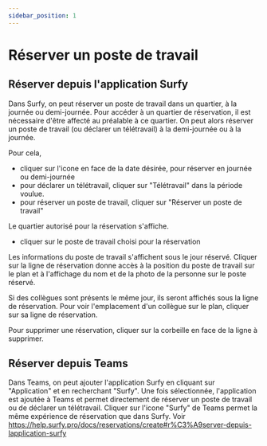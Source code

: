 ```yaml
---
sidebar_position: 1
---
```


# Réserver un poste de travail

<Youtube code="gC2BWSNqv54"/>

## Réserver depuis l'application Surfy

Dans Surfy, on peut réserver un poste de travail dans un quartier, à la journée ou demi-journée.
Pour accéder à un quartier de réservation, il est nécessaire d'être affecté au préalable à ce quartier.
On peut alors réserver un poste de travail (ou déclarer un télétravail) à la demi-journée ou à la journée.

Pour cela,

-   cliquer sur l'icone en face de la date désirée, pour réserver en journée ou demi-journée
-   pour déclarer un télétravail, cliquer sur "Télétravail" dans la période voulue.
-   pour réserver un poste de travail, cliquer sur "Réserver un poste de travail"

Le quartier autorisé pour la réservation s'affiche.

-   cliquer sur le poste de travail choisi pour la réservation

Les informations du poste de travail s'affichent sous le jour réservé.
Cliquer sur la ligne de réservation donne accès à la position du poste de travail sur le plan et à l'affichage du nom et de la photo de la personne sur le poste réservé.

Si des collègues sont présents le même jour, ils seront affichés sous la ligne de réservation.
Pour voir l'emplacement d'un collègue sur le plan, cliquer sur sa ligne de réservation.

Pour supprimer une réservation, cliquer sur la corbeille en face de la ligne à supprimer.


## Réserver depuis Teams

<Youtube code="56m9pJCDRps"/>

Dans Teams, on peut ajouter l'application Surfy en cliquant sur "Application" et en recherchant "Surfy".
Une fois sélectionnée, l'application est ajoutée à Teams et permet directement de réserver un poste de travail ou de déclarer un télétravail.
Cliquer sur l'icone "Surfy" de Teams permet la même expérience de réservation que dans Surfy. Voir https://help.surfy.pro/docs/reservations/create#r%C3%A9server-depuis-lapplication-surfy
